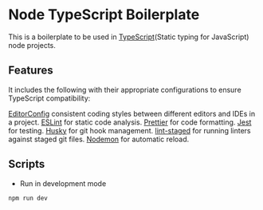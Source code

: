 # Node TypeScript Boilerplate

This is a boilerplate to be used in [TypeScript](https://www.typescriptlang.org/)(Static typing for JavaScript) node projects.

## Features

It includes the following with their appropriate configurations to ensure TypeScript compatibility:

[EditorConfig](https://editorconfig.org/) consistent coding styles between different editors and IDEs in a project.
[ESLint](https://eslint.org/) for static code analysis.
[Prettier](https://prettier.io/) for code formatting.
[Jest](https://jestjs.io/) for testing.
[Husky](https://typicode.github.io/husky/) for git hook management.
[lint-staged](https://github.com/lint-staged/lint-staged) for running linters against staged git files.
[Nodemon](https://nodemon.io/) for automatic reload.

## Scripts

- Run in development mode

```
npm run dev
```
